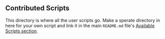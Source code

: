 ## Contributed Scripts
This directory is where all the user scripts go. Make a sperate directory in here for your own script and link it in the main `README.md` file's [Available Scripts section](https://github.com/GDSC-RCCIIT/General-Purpose-Scripts#available-scripts-in-our-repository).
